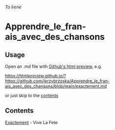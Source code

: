 *To Irene*

# Apprendre_le_fran-ais_avec_des_chansons

## Usage

Open an .md file with [Github's html preview][1], e.g.

<https://htmlpreview.github.io/?https://github.com/jerzybrzoska/Apprendre_le_fran-ais_avec_des_chansons/blob/main/exactement.md>

or just skip to the [contents](#co)

## Contents<a id=co></a>

[Exactement][4] - Vive La Fete



[1]: https://htmlpreview.github.io/?
[4]: https://htmlpreview.github.io/?https://github.com/jerzybrzoska/Apprendre_le_fran-ais_avec_des_chansons/blob/main/exactement.md
